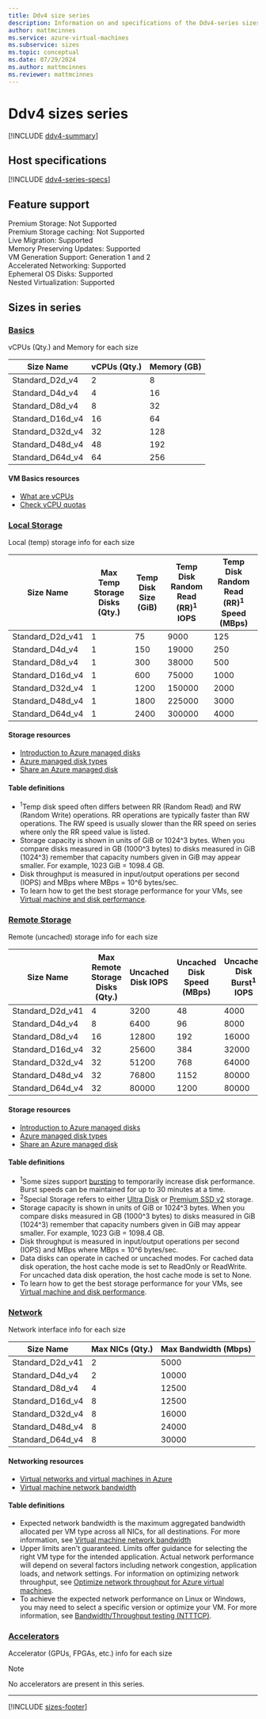 ```yaml
---
title: Ddv4 size series
description: Information on and specifications of the Ddv4-series sizes
author: mattmcinnes
ms.service: azure-virtual-machines
ms.subservice: sizes
ms.topic: conceptual
ms.date: 07/29/2024
ms.author: mattmcinnes
ms.reviewer: mattmcinnes
---
```


# Ddv4 sizes series

[!INCLUDE [ddv4-summary](./includes/ddv4-series-summary.md)]

## Host specifications
[!INCLUDE [ddv4-series-specs](./includes/ddv4-series-specs.md)]

## Feature support

Premium Storage: Not Supported<br>
Premium Storage caching: Not Supported<br>
Live Migration: Supported<br>
Memory Preserving Updates: Supported<br>
VM Generation Support: Generation 1 and 2<br>
Accelerated Networking: Supported<br>
Ephemeral OS Disks: Supported<br>
Nested Virtualization: Supported<br>

## Sizes in series

### [Basics](#tab/sizebasic)

vCPUs (Qty.) and Memory for each size

| Size Name | vCPUs (Qty.) | Memory (GB) |
| --- | --- | --- |
| Standard_D2d_v4 | 2 | 8 |
| Standard_D4d_v4 | 4 | 16 |
| Standard_D8d_v4 | 8 | 32 |
| Standard_D16d_v4 | 16 | 64 |
| Standard_D32d_v4 | 32 | 128 |
| Standard_D48d_v4 | 48 | 192 |
| Standard_D64d_v4 | 64 | 256 |

#### VM Basics resources
- [What are vCPUs](../../../virtual-machines/managed-disks-overview.md)
- [Check vCPU quotas](../../../virtual-machines/quotas.md)

### [Local Storage](#tab/sizestoragelocal)

Local (temp) storage info for each size

| Size Name | Max Temp Storage Disks (Qty.) | Temp Disk Size (GiB) | Temp Disk Random Read (RR)<sup>1</sup> IOPS | Temp Disk Random Read (RR)<sup>1</sup> Speed (MBps) |
| --- | --- | --- | --- | --- |
| Standard_D2d_v41 | 1 | 75 | 9000 | 125 |
| Standard_D4d_v4 | 1 | 150 | 19000 | 250 |
| Standard_D8d_v4 | 1 | 300 | 38000 | 500 |
| Standard_D16d_v4 | 1 | 600 | 75000 | 1000 |
| Standard_D32d_v4 | 1 | 1200 | 150000 | 2000 |
| Standard_D48d_v4 | 1 | 1800 | 225000 | 3000 |
| Standard_D64d_v4 | 1 | 2400 | 300000 | 4000 |

#### Storage resources
- [Introduction to Azure managed disks](../../../virtual-machines/managed-disks-overview.md)
- [Azure managed disk types](../../../virtual-machines/disks-types.md)
- [Share an Azure managed disk](../../../virtual-machines/disks-shared.md)

#### Table definitions
- <sup>1</sup>Temp disk speed often differs between RR (Random Read) and RW (Random Write) operations. RR operations are typically faster than RW operations. The RW speed is usually slower than the RR speed on series where only the RR speed value is listed.
- Storage capacity is shown in units of GiB or 1024^3 bytes. When you compare disks measured in GB (1000^3 bytes) to disks measured in GiB (1024^3) remember that capacity numbers given in GiB may appear smaller. For example, 1023 GiB = 1098.4 GB.
- Disk throughput is measured in input/output operations per second (IOPS) and MBps where MBps = 10^6 bytes/sec.
- To learn how to get the best storage performance for your VMs, see [Virtual machine and disk performance](../../../virtual-machines/disks-performance.md).

### [Remote Storage](#tab/sizestorageremote)

Remote (uncached) storage info for each size

| Size Name | Max Remote Storage Disks (Qty.) | Uncached Disk IOPS | Uncached Disk Speed (MBps) | Uncached Disk Burst<sup>1</sup> IOPS | Uncached Disk Burst<sup>1</sup> Speed (MBps) |
| --- | --- | --- | --- | --- | --- |
| Standard_D2d_v41 | 4 | 3200 | 48 | 4000 | 200 |
| Standard_D4d_v4 | 8 | 6400 | 96 | 8000 | 200 |
| Standard_D8d_v4 | 16 | 12800 | 192 | 16000 | 400 |
| Standard_D16d_v4 | 32 | 25600 | 384 | 32000 | 800 |
| Standard_D32d_v4 | 32 | 51200 | 768 | 64000 | 1600 |
| Standard_D48d_v4 | 32 | 76800 | 1152 | 80000 | 2000 |
| Standard_D64d_v4 | 32 | 80000 | 1200 | 80000 | 2000 |

#### Storage resources
- [Introduction to Azure managed disks](../../../virtual-machines/managed-disks-overview.md)
- [Azure managed disk types](../../../virtual-machines/disks-types.md)
- [Share an Azure managed disk](../../../virtual-machines/disks-shared.md)

#### Table definitions
- <sup>1</sup>Some sizes support [bursting](../../disk-bursting.md) to temporarily increase disk performance. Burst speeds can be maintained for up to 30 minutes at a time.
- <sup>2</sup>Special Storage refers to either [Ultra Disk](../../../virtual-machines/disks-enable-ultra-ssd.md) or [Premium SSD v2](../../../virtual-machines/disks-deploy-premium-v2.md) storage.
- Storage capacity is shown in units of GiB or 1024^3 bytes. When you compare disks measured in GB (1000^3 bytes) to disks measured in GiB (1024^3) remember that capacity numbers given in GiB may appear smaller. For example, 1023 GiB = 1098.4 GB.
- Disk throughput is measured in input/output operations per second (IOPS) and MBps where MBps = 10^6 bytes/sec.
- Data disks can operate in cached or uncached modes. For cached data disk operation, the host cache mode is set to ReadOnly or ReadWrite. For uncached data disk operation, the host cache mode is set to None.
- To learn how to get the best storage performance for your VMs, see [Virtual machine and disk performance](../../../virtual-machines/disks-performance.md).


### [Network](#tab/sizenetwork)

Network interface info for each size

| Size Name | Max NICs (Qty.) | Max Bandwidth (Mbps) |
| --- | --- | --- |
| Standard_D2d_v41 | 2 | 5000 |
| Standard_D4d_v4 | 2 | 10000 |
| Standard_D8d_v4 | 4 | 12500 |
| Standard_D16d_v4 | 8 | 12500 |
| Standard_D32d_v4 | 8 | 16000 |
| Standard_D48d_v4 | 8 | 24000 |
| Standard_D64d_v4 | 8 | 30000 |

#### Networking resources
- [Virtual networks and virtual machines in Azure](/azure/virtual-network/network-overview)
- [Virtual machine network bandwidth](/azure/virtual-network/virtual-machine-network-throughput)

#### Table definitions
- Expected network bandwidth is the maximum aggregated bandwidth allocated per VM type across all NICs, for all destinations. For more information, see [Virtual machine network bandwidth](/azure/virtual-network/virtual-machine-network-throughput)
- Upper limits aren't guaranteed. Limits offer guidance for selecting the right VM type for the intended application. Actual network performance will depend on several factors including network congestion, application loads, and network settings. For information on optimizing network throughput, see [Optimize network throughput for Azure virtual machines](/azure/virtual-network/virtual-network-optimize-network-bandwidth). 
-  To achieve the expected network performance on Linux or Windows, you may need to select a specific version or optimize your VM. For more information, see [Bandwidth/Throughput testing (NTTTCP)](/azure/virtual-network/virtual-network-bandwidth-testing).

### [Accelerators](#tab/sizeaccelerators)

Accelerator (GPUs, FPGAs, etc.) info for each size

> [!NOTE]
> No accelerators are present in this series.

---

[!INCLUDE [sizes-footer](../includes/sizes-footer.md)]

